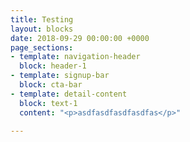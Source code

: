 ```yaml
---
title: Testing
layout: blocks
date: 2018-09-29 00:00:00 +0000
page_sections:
- template: navigation-header
  block: header-1
- template: signup-bar
  block: cta-bar
- template: detail-content
  block: text-1
  content: "<p>asdfasdfasdfasdfas</p>"

---
```

